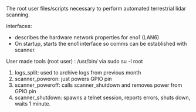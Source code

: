 The root user files/scripts necessary to perform automated terrestrial lidar scanning.

interfaces:
  - describes the hardware network properties for eno1 (LAN6)
  - On startup, starts the eno1 interface so comms can be established with scanner.

  User made tools (root user) : /usr/bin/ via sudo su -l root  
  1. logs_split:  used to archive logs from previous month  
  2. scanner_poweron:  just powers GPIO pin  
  3. scanner_poweroff:  calls scanner_shutdown and removes power from GPIO pin  
  4. scanner_shutdown:  spawns a telnet session, reports errors, shuts down, waits 1 minute.
